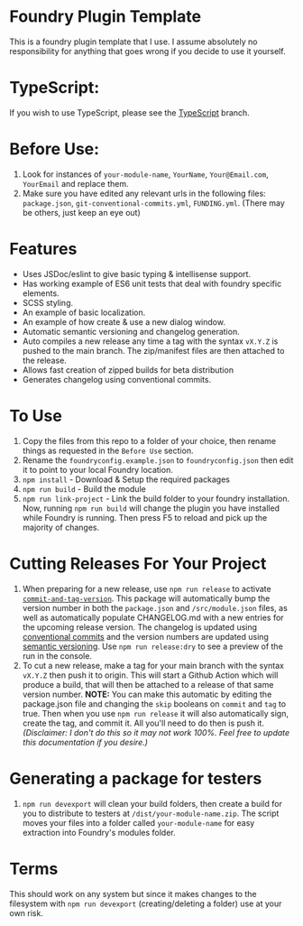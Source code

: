# Foundry Plugin Template

This is a foundry plugin template that I use. I assume absolutely no responsibility for anything that goes wrong if you decide to use it yourself.

# TypeScript:

If you wish to use TypeScript, please see the [TypeScript](https://github.com/eddiedover/foundry-plugin-template/tree/typescript) branch.

# Before Use:
1. Look for instances of `your-module-name`, `YourName`, `Your@Email.com`, `YourEmail` and replace them.
2. Make sure you have edited any relevant urls in the following files: `package.json`, `git-conventional-commits.yml`, `FUNDING.yml`. (There may be others, just keep an eye out)


# Features
- Uses JSDoc/eslint to give basic typing & intellisense support.
- Has working example of ES6 unit tests that deal with foundry specific elements.
- SCSS styling.
- An example of basic localization.
- An example of how create & use a new dialog window.
- Automatic semantic versioning and changelog generation.
- Auto compiles a new release any time a tag with the syntax `vX.Y.Z` is pushed to the main branch. The zip/manifest files are then attached to the release.
- Allows fast creation of zipped builds for beta distribution
- Generates changelog using conventional commits.

# To Use

1. Copy the files from this repo to a folder of your choice, then rename things as requested in the `Before Use` section.
2. Rename the `foundryconfig.example.json` to `foundryconfig.json` then edit it to point to your local Foundry location.
3. `npm install` - Download & Setup the required packages
4. `npm run build` - Build the module
5. `npm run link-project` - Link the build folder to your foundry installation. Now, running `npm run build` will change the plugin you have installed while Foundry is running. Then press F5 to reload and pick up the majority of changes.

# Cutting Releases For Your Project

1. When preparing for a new release, use `npm run release` to activate [`commit-and-tag-version`](https://www.npmjs.com/package/commit-and-tag-version#configuration). This package will automatically bump the version number in both the `package.json` and `/src/module.json` files, as well as automatically populate CHANGELOG.md with a new entries for the upcoming release version. The changelog is updated using [conventional commits](https://www.conventionalcommits.org/en/v1.0.0/) and the version numbers are updated using [semantic versioning](https://semver.org/). Use `npm run release:dry` to see a preview of the run in the console.
2. To cut a new release, make a tag for your main branch with the syntax `vX.Y.Z` then push it to origin. This will start a Github Action which will produce a build, that will then be attached to a release of that same version number. **NOTE:** You can make this automatic by editing the package.json file and changing the `skip` booleans on `commit` and `tag` to true. Then when you use `npm run release` it will also automatically sign, create the tag, and commit it. All you'll need to do then is push it. _(Disclaimer: I don't do this so it may not work 100%. Feel free to update this documentation if you desire.)_

# Generating a package for testers

1. `npm run devexport` will clean your build folders, then create a build for you to distribute to testers at `/dist/your-module-name.zip`. The script moves your files into a folder called `your-module-name` for easy extraction into Foundry's modules folder.

# Terms

This should work on any system but since it makes changes to the filesystem with `npm run devexport` (creating/deleting a folder) use at your own risk.
